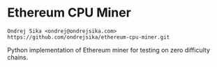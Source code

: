 # Ethereum CPU Miner

    Ondrej Sika <ondrej@ondrejsika.com>
    https://github.com/ondrejsika/ethereum-cpu-miner.git

Python implementation of Ethereum miner for testing on zero difficulty chains.


